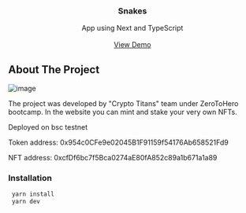 <h3 align="center">Snakes</h3>

  <p align="center">
    App using Next and TypeScript
    <br />
    <br />
    <a href="https://02-hero-assignment-4-part2.vercel.app/">View Demo</a>
  </p>
<!-- ABOUT THE PROJECT -->

## About The Project

![image](https://user-images.githubusercontent.com/35425540/232288686-47251303-606d-4bd9-980a-24ac4929ebce.png)


The project was developed by "Crypto Titans" team under ZeroToHero bootcamp. In the website you can mint and stake your very own NFTs. 

Deployed on bsc testnet

Token address: 0x954c0CFe9e02045B1F91159f54176Ab658521Fd9

NFT address: 0xcfDf6bc7f5Bca0274aE80fA852c89a1b671a1a89


### Installation
   ```bash
    yarn install
    yarn dev
  ```
